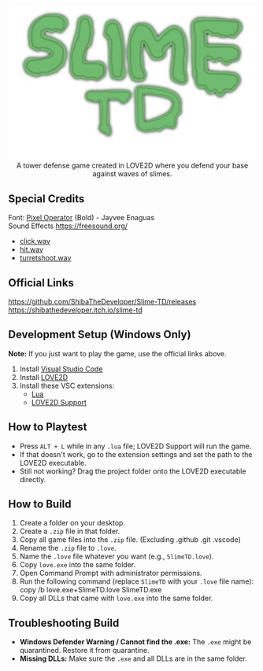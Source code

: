 <p align="center">
  <img src="assets/sprites/logo.png" alt="Slime TD Logo" width="700"><br>
  A tower defense game created in LOVE2D where you defend your base against waves of slimes.
</p>

## Special Credits
Font: [Pixel Operator](https://www.dafont.com/pixel-operator.font) (Bold) - Jayvee Enaguas <br>
Sound Effects https://freesound.org/ <br>
 - [click.wav](https://freesound.org/people/BiORNADE/sounds/735803/) <br>
 - [hit.wav](https://freesound.org/people/DmitryKutin0/sounds/806263/) <br>
 - [turretshoot.wav](https://freesound.org/people/eardeer/sounds/402009/) <br>

## Official Links
https://github.com/ShibaTheDeveloper/Slime-TD/releases <br>
https://shibathedeveloper.itch.io/slime-td

## Development Setup (Windows Only)
**Note:** If you just want to play the game, use the official links above.
1. Install [Visual Studio Code](https://code.visualstudio.com/download)
2. Install [LOVE2D](https://www.love2d.org/)
3. Install these VSC extensions:
   - [Lua](https://marketplace.visualstudio.com/items?itemName=sumneko.lua)
   - [LOVE2D Support](https://marketplace.visualstudio.com/items?itemName=pixelbyte-studios.pixelbyte-love2d)

## How to Playtest
- Press `ALT + L` while in any `.lua` file; LOVE2D Support will run the game.
- If that doesn't work, go to the extension settings and set the path to the LOVE2D executable.
- Still not working? Drag the project folder onto the LOVE2D executable directly.

## How to Build
1. Create a folder on your desktop.
2. Create a `.zip` file in that folder.
3. Copy all game files into the `.zip` file. (Excluding .github .git .vscode)
4. Rename the `.zip` file to `.love`.
5. Name the `.love` file whatever you want (e.g., `SlimeTD.love`).
6. Copy `love.exe` into the same folder.
7. Open Command Prompt with administrator permissions.
8. Run the following command (replace `SlimeTD` with your `.love` file name):
   copy /b love.exe+SlimeTD.love SlimeTD.exe
9. Copy all DLLs that came with `love.exe` into the same folder.

## Troubleshooting Build
- **Windows Defender Warning / Cannot find the .exe:** The `.exe` might be quarantined. Restore it from quarantine.
- **Missing DLLs:** Make sure the `.exe` and all DLLs are in the same folder.
